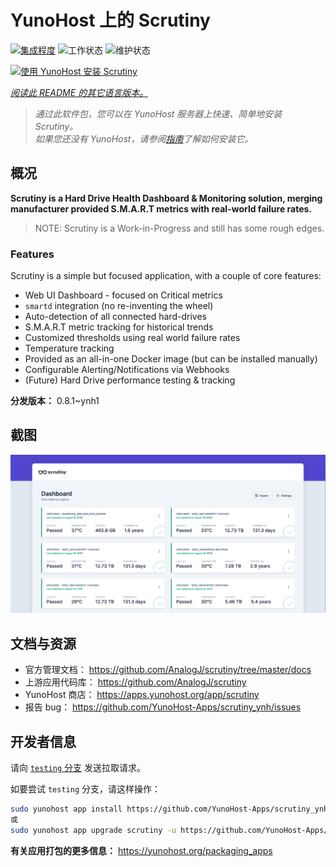 <!--
注意：此 README 由 <https://github.com/YunoHost/apps/tree/master/tools/readme_generator> 自动生成
请勿手动编辑。
-->

# YunoHost 上的 Scrutiny

[![集成程度](https://dash.yunohost.org/integration/scrutiny.svg)](https://ci-apps.yunohost.org/ci/apps/scrutiny/) ![工作状态](https://ci-apps.yunohost.org/ci/badges/scrutiny.status.svg) ![维护状态](https://ci-apps.yunohost.org/ci/badges/scrutiny.maintain.svg)

[![使用 YunoHost 安装 Scrutiny](https://install-app.yunohost.org/install-with-yunohost.svg)](https://install-app.yunohost.org/?app=scrutiny)

*[阅读此 README 的其它语言版本。](./ALL_README.md)*

> *通过此软件包，您可以在 YunoHost 服务器上快速、简单地安装 Scrutiny。*  
> *如果您还没有 YunoHost，请参阅[指南](https://yunohost.org/install)了解如何安装它。*

## 概况

**Scrutiny is a Hard Drive Health Dashboard & Monitoring solution, merging manufacturer provided S.M.A.R.T metrics with real-world failure rates.**

> NOTE: Scrutiny is a Work-in-Progress and still has some rough edges.

### Features

Scrutiny is a simple but focused application, with a couple of core features:

- Web UI Dashboard - focused on Critical metrics
- `smartd` integration (no re-inventing the wheel)
- Auto-detection of all connected hard-drives
- S.M.A.R.T metric tracking for historical trends
- Customized thresholds using real world failure rates
- Temperature tracking
- Provided as an all-in-one Docker image (but can be installed manually)
- Configurable Alerting/Notifications via Webhooks
- (Future) Hard Drive performance testing & tracking


**分发版本：** 0.8.1~ynh1

## 截图

![Scrutiny 的截图](./doc/screenshots/dashboard.png)

## 文档与资源

- 官方管理文档： <https://github.com/AnalogJ/scrutiny/tree/master/docs>
- 上游应用代码库： <https://github.com/AnalogJ/scrutiny>
- YunoHost 商店： <https://apps.yunohost.org/app/scrutiny>
- 报告 bug： <https://github.com/YunoHost-Apps/scrutiny_ynh/issues>

## 开发者信息

请向 [`testing` 分支](https://github.com/YunoHost-Apps/scrutiny_ynh/tree/testing) 发送拉取请求。

如要尝试 `testing` 分支，请这样操作：

```bash
sudo yunohost app install https://github.com/YunoHost-Apps/scrutiny_ynh/tree/testing --debug
或
sudo yunohost app upgrade scrutiny -u https://github.com/YunoHost-Apps/scrutiny_ynh/tree/testing --debug
```

**有关应用打包的更多信息：** <https://yunohost.org/packaging_apps>
